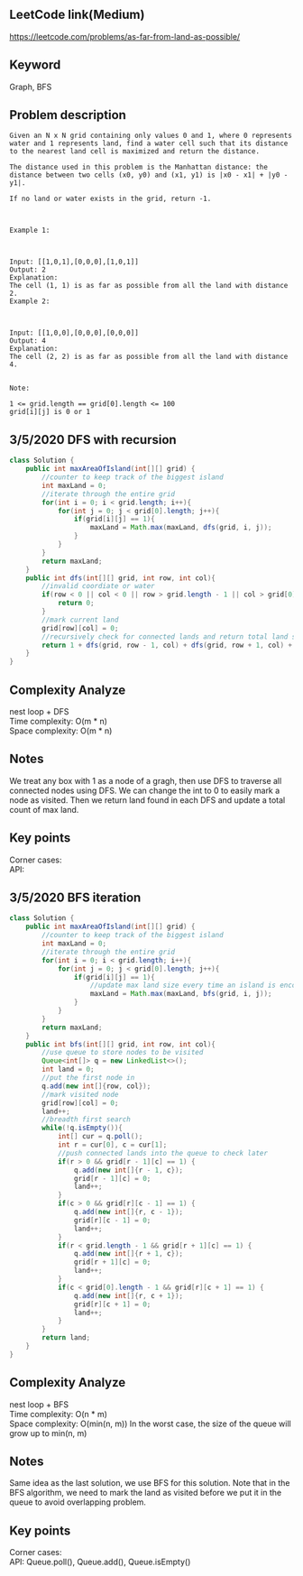 ## LeetCode link(Medium)
https://leetcode.com/problems/as-far-from-land-as-possible/

## Keyword
Graph, BFS

## Problem description
```
Given an N x N grid containing only values 0 and 1, where 0 represents water and 1 represents land, find a water cell such that its distance to the nearest land cell is maximized and return the distance.

The distance used in this problem is the Manhattan distance: the distance between two cells (x0, y0) and (x1, y1) is |x0 - x1| + |y0 - y1|.

If no land or water exists in the grid, return -1.

 

Example 1:



Input: [[1,0,1],[0,0,0],[1,0,1]]
Output: 2
Explanation: 
The cell (1, 1) is as far as possible from all the land with distance 2.
Example 2:



Input: [[1,0,0],[0,0,0],[0,0,0]]
Output: 4
Explanation: 
The cell (2, 2) is as far as possible from all the land with distance 4.
 

Note:

1 <= grid.length == grid[0].length <= 100
grid[i][j] is 0 or 1
```
## 3/5/2020 DFS with recursion

```java
class Solution {
    public int maxAreaOfIsland(int[][] grid) {
        //counter to keep track of the biggest island
        int maxLand = 0;
        //iterate through the entire grid
        for(int i = 0; i < grid.length; i++){
            for(int j = 0; j < grid[0].length; j++){
                if(grid[i][j] == 1){
                    maxLand = Math.max(maxLand, dfs(grid, i, j));
                }
            }
        }
        return maxLand;
    }
    public int dfs(int[][] grid, int row, int col){
        //invalid coordiate or water
        if(row < 0 || col < 0 || row > grid.length - 1 || col > grid[0].length - 1 || grid[row][col] == 0){
            return 0;
        }
        //mark current land
        grid[row][col] = 0;
        //recursively check for connected lands and return total land size
        return 1 + dfs(grid, row - 1, col) + dfs(grid, row + 1, col) + dfs(grid, row, col - 1) + dfs(grid, row, col + 1);
    }
}
```

## Complexity Analyze
nest loop + DFS\
Time complexity: O(m * n)\
Space complexity: O(m * n)

## Notes
We treat any box with 1 as a node of a gragh, then use DFS to traverse all connected nodes using DFS. We can change the int to 0 to easily mark a node as visited. Then we return land found in each DFS and update a total count of max land.

## Key points
Corner cases: \
API:

## 3/5/2020 BFS iteration

```java
class Solution {
    public int maxAreaOfIsland(int[][] grid) {
        //counter to keep track of the biggest island
        int maxLand = 0;
        //iterate through the entire grid
        for(int i = 0; i < grid.length; i++){
            for(int j = 0; j < grid[0].length; j++){
                if(grid[i][j] == 1){
                    //update max land size every time an island is encountered
                    maxLand = Math.max(maxLand, bfs(grid, i, j));
                }
            }
        }
        return maxLand;
    }
    public int bfs(int[][] grid, int row, int col){
        //use queue to store nodes to be visited
        Queue<int[]> q = new LinkedList<>();
        int land = 0;
        //put the first node in
        q.add(new int[]{row, col});
        //mark visited node
        grid[row][col] = 0;
        land++;
        //breadth first search
        while(!q.isEmpty()){
            int[] cur = q.poll();
            int r = cur[0], c = cur[1];
            //push connected lands into the queue to check later
            if(r > 0 && grid[r - 1][c] == 1) {
                q.add(new int[]{r - 1, c});
                grid[r - 1][c] = 0;
                land++;
            }
            if(c > 0 && grid[r][c - 1] == 1) {
                q.add(new int[]{r, c - 1});
                grid[r][c - 1] = 0;
                land++;
            }
            if(r < grid.length - 1 && grid[r + 1][c] == 1) {
                q.add(new int[]{r + 1, c});
                grid[r + 1][c] = 0;
                land++;
            }
            if(c < grid[0].length - 1 && grid[r][c + 1] == 1) {
                q.add(new int[]{r, c + 1});
                grid[r][c + 1] = 0;
                land++;
            }
        }
        return land;
    }
}
```

## Complexity Analyze
nest loop + BFS\
Time complexity: O(n * m)\
Space complexity: O(min(n, m)) In the worst case, the size of the queue will grow up to min(n, m)

## Notes
Same idea as the last solution, we use BFS for this solution. Note that in the BFS algorithm, we need to mark the land as visited before we put it in the queue to avoid overlapping problem.

## Key points
Corner cases:\
API: Queue.poll(), Queue.add(), Queue.isEmpty()